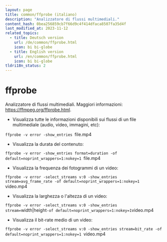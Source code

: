 ```yaml
---
layout: page
title: common/ffprobe (italiano)
description: "Analizzatore di flussi multimediali."
content_hash: 0bea256859cb7f66d9c4f414dfaca8507fa35d4f
last_modified_at: 2023-11-12
related_topics:
  - title: Deutsch version
    url: /de/common/ffprobe.html
    icon: bi bi-globe
  - title: English version
    url: /en/common/ffprobe.html
    icon: bi bi-globe
tldri18n_status: 2
---
```

# ffprobe

Analizzatore di flussi multimediali.
Maggiori informazioni: <https://ffmpeg.org/ffprobe.html>.

- Visualizza tutte le informazioni disponibili sui flussi di un file multimediale (audio, video, immagini, etc):

`ffprobe -v error -show_entries `<span class="tldr-var badge badge-pill bg-dark-lm bg-white-dm text-white-lm text-dark-dm font-weight-bold">file.mp4</span>

- Visualizza la durata del contenuto:

`ffprobe -v error -show_entries format=duration -of default=noprint_wrappers=1:nokey=1 `<span class="tldr-var badge badge-pill bg-dark-lm bg-white-dm text-white-lm text-dark-dm font-weight-bold">file.mp4</span>

- Visualizza la frequenza dei fotogrammi di un video:

`ffprobe -v error -select_streams v:0 -show_entries stream=avg_frame_rate -of default=noprint_wrappers=1:nokey=1 `<span class="tldr-var badge badge-pill bg-dark-lm bg-white-dm text-white-lm text-dark-dm font-weight-bold">video.mp4</span>

- Visualizza la larghezza o l'altezza di un video:

`ffprobe -v error -select_streams v:0 -show_entries stream=`<span class="tldr-var badge badge-pill bg-dark-lm bg-white-dm text-white-lm text-dark-dm font-weight-bold">width|height</span>` -of default=noprint_wrappers=1:nokey=1 `<span class="tldr-var badge badge-pill bg-dark-lm bg-white-dm text-white-lm text-dark-dm font-weight-bold">video.mp4</span>

- Visualizza il bit-rate medio di un video:

`ffprobe -v error -select_streams v:0 -show_entries stream=bit_rate -of default=noprint_wrappers=1:nokey=1 `<span class="tldr-var badge badge-pill bg-dark-lm bg-white-dm text-white-lm text-dark-dm font-weight-bold">video.mp4</span>
